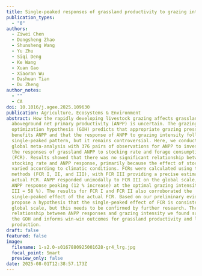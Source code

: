 ```yaml
---
title: Single-peaked responses of grassland productivity to grazing intensity
publication_types:
  - "0"
authors:
  - Ziwei Chen
  - Dongsheng Zhao
  - Shunsheng Wang
  - Yu Zhu
  - Siqi Deng
  - Ke Wang
  - Xuan Gao
  - Xiaoran Wu
  - Dashuan Tian
  - Du Zheng
author_notes:
  - ""
  - CA
doi: 10.1016/j.agee.2025.109630
publication: Agriculture, Ecosystems & Environment
abstract: How the rapidly developing livestock grazing affects grassland
  aboveground net primary productivity (ANPP) is uncertain. The grazing
  optimization hypothesis (GOH) predicts that appropriate grazing pressure
  benefits ANPP and that the response of ANPP to grazing intensity follows a
  single-peaked pattern, but it remains controversial. Here, we conducted a
  global meta-analysis with 376 pairs of observations for ANPP to investigate
  the responses of grassland ANPP to stocking rate and forage consumption rate
  (FCR). Results showed that there was no significant relationship between
  stocking rate and ANPP response, primarily because the effect of stocking rate
  varied according to climatic conditions. FCRs were calculated using three
  methods (FCR I, II, and III), with FCR III providing a precise estimate of the
  actual FCR. ANPP responded unimodally to FCR III on the global scale, with the
  ANPP response peaking (12 % increase) at the optimal grazing intensity (FCR
  III = 58 %). The results for FCR I and FCR II also corroborated the
  single-peaked effect of the actual FCR. Based on our preliminary evidence, we
  propose a hypothesis that the single-peaked effect of FCR is consistent on a
  global scale, but this needs to be confirmed by further research. The unimodal
  relationship between ANPP responses and grazing intensity we found supports
  the GOH and informs win-win outcomes for grassland productivity and livestock
  production.
draft: false
featured: false
image:
  filename: 1-s2.0-s0167880925001628-gr4_lrg.jpg
  focal_point: Smart
  preview_only: false
date: 2025-08-01T12:38:57.173Z
---
```

